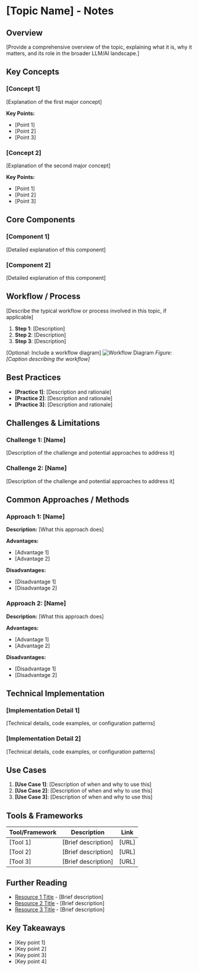 # [Topic Name] - Notes

## Overview

[Provide a comprehensive overview of the topic, explaining what it is, why it matters, and its role in the broader LLM/AI landscape.]

## Key Concepts

### [Concept 1]

[Explanation of the first major concept]

**Key Points:**
- [Point 1]
- [Point 2]
- [Point 3]

### [Concept 2]

[Explanation of the second major concept]

**Key Points:**
- [Point 1]
- [Point 2]
- [Point 3]

## Core Components

### [Component 1]

[Detailed explanation of this component]

### [Component 2]

[Detailed explanation of this component]

## Workflow / Process

[Describe the typical workflow or process involved in this topic, if applicable]

1. **Step 1**: [Description]
2. **Step 2**: [Description]
3. **Step 3**: [Description]

[Optional: Include a workflow diagram]
![Workflow Diagram](figs/workflow-diagram.png)
*Figure: [Caption describing the workflow]*

## Best Practices

- **[Practice 1]**: [Description and rationale]
- **[Practice 2]**: [Description and rationale]
- **[Practice 3]**: [Description and rationale]

## Challenges & Limitations

### Challenge 1: [Name]
[Description of the challenge and potential approaches to address it]

### Challenge 2: [Name]
[Description of the challenge and potential approaches to address it]

## Common Approaches / Methods

### Approach 1: [Name]

**Description:**
[What this approach does]

**Advantages:**
- [Advantage 1]
- [Advantage 2]

**Disadvantages:**
- [Disadvantage 1]
- [Disadvantage 2]

### Approach 2: [Name]

**Description:**
[What this approach does]

**Advantages:**
- [Advantage 1]
- [Advantage 2]

**Disadvantages:**
- [Disadvantage 1]
- [Disadvantage 2]

## Technical Implementation

### [Implementation Detail 1]

[Technical details, code examples, or configuration patterns]

### [Implementation Detail 2]

[Technical details, code examples, or configuration patterns]

## Use Cases

1. **[Use Case 1]**: [Description of when and why to use this]
2. **[Use Case 2]**: [Description of when and why to use this]
3. **[Use Case 3]**: [Description of when and why to use this]

## Tools & Frameworks

| Tool/Framework | Description | Link |
|----------------|-------------|------|
| [Tool 1] | [Brief description] | [URL] |
| [Tool 2] | [Brief description] | [URL] |
| [Tool 3] | [Brief description] | [URL] |

## Further Reading

- [Resource 1 Title](URL) - [Brief description]
- [Resource 2 Title](URL) - [Brief description]
- [Resource 3 Title](URL) - [Brief description]

## Key Takeaways

- [Key point 1]
- [Key point 2]
- [Key point 3]
- [Key point 4]
